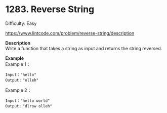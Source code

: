 # 1283. Reverse String

Difficulty: Easy

https://www.lintcode.com/problem/reverse-string/description

**Description**  
Write a function that takes a string as input and returns the string reversed.

**Example**  
Example 1：
```
Input："hello"
Output："olleh"
```
Example 2：
```
Input："hello world"
Output："dlrow olleh"
```
